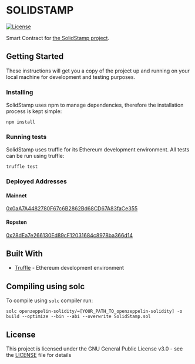# SOLIDSTAMP

 [![License](https://img.shields.io/badge/License-GPL--3.0-blue.svg)](LICENSE)

Smart Contract for [the SolidStamp project](https://www.solidstamp.com).

## Getting Started

These instructions will get you a copy of the project up and running on your local machine for development and testing purposes.

### Installing

SolidStamp uses npm to manage dependencies, therefore the installation process is kept simple:

```
npm install
```

### Running tests

SolidStamp uses truffle for its Ethereum development environment. All tests can be run using truffle:

```
truffle test
```


### Deployed Addresses

#### Mainnet
[0x0aA7A4482780F67c6B2862Bd68CD67A83faCe355](https://etherscan.io/address/0x0aA7A4482780F67c6B2862Bd68CD67A83faCe355)

#### Ropsten
 [0x28dEa7e266130Ed89cF12031684c8978ba366d14](https://ropsten.etherscan.io/address/0x28dEa7e266130Ed89cF12031684c8978ba366d14)

## Built With
* [Truffle](https://github.com/trufflesuite/truffle) - Ethereum development environment


## Compiling using solc

To compile using `solc` compiler run:
```
solc openzeppelin-solidity/=[YOUR_PATH_TO_openzeppelin-solidity] -o build --optimize --bin --abi --overwrite SolidStamp.sol
```

## License

This project is licensed under the GNU General Public License v3.0 - see the [LICENSE](LICENSE) file for details
